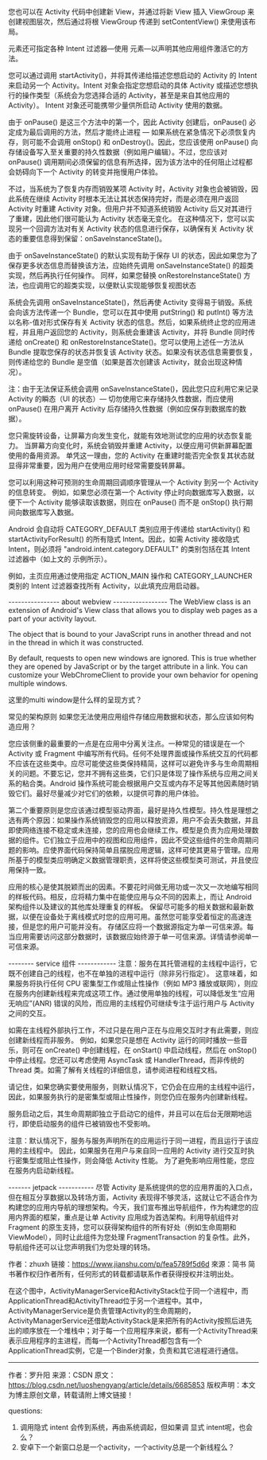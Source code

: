 您也可以在 Activity 代码中创建新 View，并通过将新 View 插入 ViewGroup 来创建视图层次，然后通过将根 ViewGroup 传递到 setContentView() 来使用该布局。

<activity> 元素还可指定各种 Intent 过滤器—使用 <intent-filter> 元素—以声明其他应用组件激活它的方法。

您可以通过调用 startActivity()，并将其传递给描述您想启动的 Activity 的 Intent 来启动另一个 Activity。Intent 对象会指定您想启动的具体 Activity 或描述您想执行的操作类型（系统会为您选择合适的 Activity，甚至是来自其他应用的 Activity）。 Intent 对象还可能携带少量供所启动 Activity 使用的数据。


由于 onPause() 是这三个方法中的第一个，因此 Activity 创建后，onPause() 必定成为最后调用的方法，然后才能终止进程 — 如果系统在紧急情况下必须恢复内存，则可能不会调用 onStop() 和 onDestroy()。因此，您应该使用 onPause() 向存储设备写入至关重要的持久性数据（例如用户编辑）。不过，您应该对 onPause() 调用期间必须保留的信息有所选择，因为该方法中的任何阻止过程都会妨碍向下一个 Activity 的转变并拖慢用户体验。




不过，当系统为了恢复内存而销毁某项 Activity 时，Activity 对象也会被销毁，因此系统在继续 Activity 时根本无法让其状态保持完好，而是必须在用户返回 Activity 时重建 Activity 对象。但用户并不知道系统销毁 Activity 后又对其进行了重建，因此他们很可能认为 Activity 状态毫无变化。 在这种情况下，您可以实现另一个回调方法对有关 Activity 状态的信息进行保存，以确保有关 Activity 状态的重要信息得到保留：onSaveInstanceState()。

由于 onSaveInstanceState() 的默认实现有助于保存 UI 的状态，因此如果您为了保存更多状态信息而替换该方法，应始终先调用 onSaveInstanceState() 的超类实现，然后再执行任何操作。 同样，如果您替换 onRestoreInstanceState() 方法，也应调用它的超类实现，以便默认实现能够恢复视图状态

系统会先调用 onSaveInstanceState()，然后再使 Activity 变得易于销毁。系统会向该方法传递一个 Bundle，您可以在其中使用 putString() 和 putInt() 等方法以名称-值对形式保存有关 Activity 状态的信息。然后，如果系统终止您的应用进程，并且用户返回您的 Activity，则系统会重建该 Activity，并将 Bundle 同时传递给 onCreate() 和 onRestoreInstanceState()。您可以使用上述任一方法从 Bundle 提取您保存的状态并恢复该 Activity 状态。如果没有状态信息需要恢复，则传递给您的 Bundle 是空值（如果是首次创建该 Activity，就会出现这种情况）。

注：由于无法保证系统会调用 onSaveInstanceState()，因此您只应利用它来记录 Activity 的瞬态（UI 的状态）— 切勿使用它来存储持久性数据，而应使用 onPause() 在用户离开 Activity 后存储持久性数据（例如应保存到数据库的数据）。

您只需旋转设备，让屏幕方向发生变化，就能有效地测试您的应用的状态恢复能力。 当屏幕方向变化时，系统会销毁并重建 Activity，以便应用可供新屏幕配置使用的备用资源。 单凭这一理由，您的 Activity 在重建时能否完全恢复其状态就显得非常重要，因为用户在使用应用时经常需要旋转屏幕。

您可以利用这种可预测的生命周期回调顺序管理从一个 Activity 到另一个 Activity 的信息转变。 例如，如果您必须在第一个 Activity 停止时向数据库写入数据，以便下一个 Activity 能够读取该数据，则应在 onPause() 而不是 onStop() 执行期间向数据库写入数据。




Android 会自动将 CATEGORY_DEFAULT 类别应用于传递给 startActivity() 和 startActivityForResult() 的所有隐式 Intent。因此，如需 Activity 接收隐式 Intent，则必须将 "android.intent.category.DEFAULT" 的类别包括在其 Intent 过滤器中（如上文的 <intent-filter> 示例所示）。




例如，主页应用通过使用指定 ACTION_MAIN 操作和 CATEGORY_LAUNCHER 类别的 Intent 过滤器查找所有 Activity，以此填充应用启动器。



---------------- about webview -----------------
The WebView class is an extension of Android's View class that allows you to display web pages as a part of your activity layout. 

The object that is bound to your JavaScript runs in another thread and not in the thread in which it was constructed.

By default, requests to open new windows are ignored. This is true whether they are opened by JavaScript or by the target attribute in a link. You can customize your WebChromeClient to provide your own behavior for opening multiple windows.

这里的multi window是什么样的呈现方式？









常见的架构原则
如果您无法使用应用组件存储应用数据和状态，那么应该如何构造应用？

您应该侧重的最重要的一点是在应用中分离关注点。一种常见的错误是在一个 Activity 或 Fragment 中编写所有代码。任何不处理界面或操作系统交互的代码都不应该在这些类中。应尽可能使这些类保持精简，这样可以避免许多与生命周期相关的问题。不要忘记，您并不拥有这些类，它们只是体现了操作系统与应用之间关系的粘合类。Android 操作系统可能会根据用户交互或内存不足等其他因素随时销毁它们。最好尽量减少对它们的依赖，以提供可靠的用户体验。

第二个重要原则是您应该通过模型驱动界面，最好是持久性模型。持久性是理想之选有两个原因：如果操作系统销毁您的应用以释放资源，用户不会丢失数据，并且即使网络连接不稳定或未连接，您的应用也会继续工作。模型是负责为应用处理数据的组件。它们独立于应用中的视图和应用组件，因此不受这些组件的生命周期问题的影响。应使界面代码保持简单且摆脱应用逻辑，这样可使其更易于管理。应用所基于的模型类应明确定义数据管理职责，这样将使这些模型类可测试，并且使应用保持一致。



应用的核心是使其脱颖而出的因素。不要花时间做无用功或一次又一次地编写相同的样板代码。相反，应将精力集中在能使应用与众不同的因素上，而让 Android 架构组件以及建议的其他库处理重复的样板。
保留尽可能多的相关数据和最新数据，以便在设备处于离线模式时您的应用可用。虽然您可能享受着恒定的高速连接，但是您的用户可能并没有。
存储区应将一个数据源指定为单一可信来源。每当应用需要访问这部分数据时，该数据应始终源于单一可信来源。详情请参阅单一可信来源。




-------- service 组件 ------------
注意：服务在其托管进程的主线程中运行，它既不创建自己的线程，也不在单独的进程中运行（除非另行指定）。 这意味着，如果服务将执行任何 CPU 密集型工作或阻止性操作（例如 MP3 播放或联网），则应在服务内创建新线程来完成这项工作。通过使用单独的线程，可以降低发生“应用无响应”(ANR) 错误的风险，而应用的主线程仍可继续专注于运行用户与 Activity 之间的交互。

如需在主线程外部执行工作，不过只是在用户正在与应用交互时才有此需要，则应创建新线程而非服务。 例如，如果您只是想在 Activity 运行的同时播放一些音乐，则可在 onCreate() 中创建线程，在 onStart() 中启动线程，然后在 onStop() 中停止线程。您还可以考虑使用 AsyncTask 或 HandlerThread，而非传统的 Thread 类。如需了解有关线程的详细信息，请参阅进程和线程文档。

请记住，如果您确实要使用服务，则默认情况下，它仍会在应用的主线程中运行，因此，如果服务执行的是密集型或阻止性操作，则您仍应在服务内创建新线程。



服务启动之后，其生命周期即独立于启动它的组件，并且可以在后台无限期地运行，即使启动服务的组件已被销毁也不受影响。 

注意：默认情况下，服务与服务声明所在的应用运行于同一进程，而且运行于该应用的主线程中。 因此，如果服务在用户与来自同一应用的 Activity 进行交互时执行密集型或阻止性操作，则会降低 Activity 性能。 为了避免影响应用性能，您应在服务内启动新线程。


------- jetpack -----------
尽管 Activity 是系统提供的您的应用界面的入口点，但在相互分享数据以及转场方面，Activity 表现得不够灵活，这就让它不适合作为构建您的应用内导航的理想架构。今天，我们宣布推出导航组件，作为构建您的应用内界面的框架，重点是让单 Activity 应用成为首选架构。利用导航组件对 Fragment 的原生支持，您可以获得架构组件的所有好处（例如生命周期和 ViewModel），同时让此组件为您处理 FragmentTransaction 的复杂性。此外，导航组件还可以让您声明我们为您处理的转场。

作者：zhuxh
链接：https://www.jianshu.com/p/fea5789f5d6d
來源：简书
简书著作权归作者所有，任何形式的转载都请联系作者获得授权并注明出处。



在这个图中，ActivityManagerService和ActivityStack位于同一个进程中，而ApplicationThread和ActivityThread位于另一个进程中。其中，ActivityManagerService是负责管理Activity的生命周期的，ActivityManagerService还借助ActivityStack是来把所有的Activity按照后进先出的顺序放在一个堆栈中；对于每一个应用程序来说，都有一个ActivityThread来表示应用程序的主进程，而每一个ActivityThread都包含有一个ApplicationThread实例，它是一个Binder对象，负责和其它进程进行通信。


--------------------- 
作者：罗升阳 
来源：CSDN 
原文：https://blog.csdn.net/luoshengyang/article/details/6685853 
版权声明：本文为博主原创文章，转载请附上博文链接！


questions: 
1. 调用隐式 intent 会传到系统，再由系统调起，但如果调 显式 intent呢，也会么？
2. 安卓下一个新窗口总是一个activity，一个activity总是一个新线程么？
